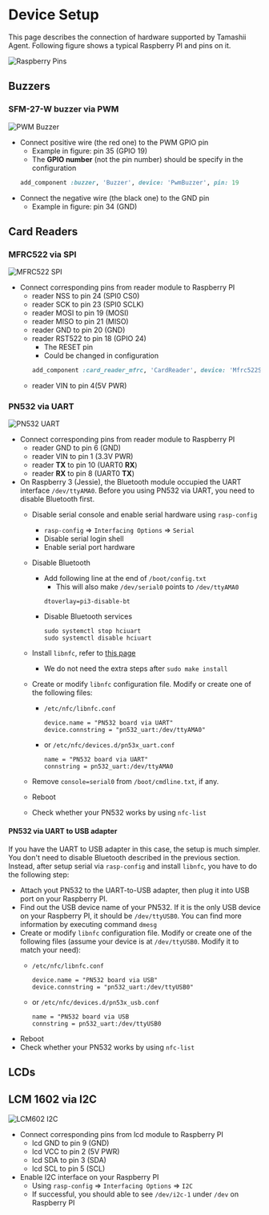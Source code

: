 Device Setup
===

This page describes the connection of hardware supported by Tamashii Agent.
Following figure shows a typical Raspberry PI and pins on it. 

![Raspberry Pins](https://tamashii.io/images/devices/rpi_pins.png)

## Buzzers

### SFM-27-W buzzer via PWM

![PWM Buzzer](https://tamashii.io/images/devices/pwm_buzzer.jpg)

- Connect positive wire (the red one) to the PWM GPIO pin
    - Example in figure: pin 35 (GPIO 19)
    - The **GPIO number** (not the pin number) should be specify in the configuration
    ```ruby
    add_component :buzzer, 'Buzzer', device: 'PwmBuzzer', pin: 19
    ```
- Connect the negative wire (the black one) to the GND pin
    - Example in figure: pin 34 (GND)

## Card Readers

### MFRC522 via SPI

![MFRC522 SPI](https://tamashii.io/images/devices/mfrc522_spi.jpg)
- Connect corresponding pins from reader module to Raspberry PI
    - reader NSS to pin 24 (SPI0 CS0)
    - reader SCK to pin 23 (SPI0 SCLK)
    - reader MOSI to pin 19 (MOSI)
    - reader MISO to pin 21 (MISO)
    - reader GND to pin 20 (GND)
    - reader RST522 to pin 18 (GPIO 24)
        - The RESET pin
        - Could be changed in configuration
        ```ruby
        add_component :card_reader_mfrc, 'CardReader', device: 'Mfrc522Spi', reset_pin: 24
        ```
    - reader VIN to pin 4(5V PWR)

### PN532 via UART

![PN532 UART](https://tamashii.io/images/devices/pn532_uart.jpg)
- Connect corresponding pins from reader module to Raspberry PI
    - reader GND to pin 6 (GND)
    - reader VIN to pin 1 (3.3V PWR)
    - reader **TX** to pin 10 (UART0 **RX**)
    - reader **RX** to pin 8 (UART0 **TX**)
- On Raspberry 3 (Jessie), the Bluetooth module occupied the UART interface `/dev/ttyAMA0`. Before you using PN532 via UART, you need to disable Bluetooth first.
    - Disable serial console and enable serial hardware using `rasp-config`
        - `rasp-config` => `Interfacing Options` => `Serial`
        - Disable serial login shell
        - Enable serial port hardware
    - Disable Bluetooth
        - Add following line at the end of `/boot/config.txt`
            - This will also make `/dev/serial0` points to `/dev/ttyAMA0`
            ```
            dtoverlay=pi3-disable-bt
            ```
        - Disable Bluetooth services
            ```
            sudo systemctl stop hciuart
            sudo systemctl disable hciuart
            ```
    - Install `libnfc`, refer to [this page](https://www.raspberrypi.org/forums/viewtopic.php?t=78966)
        - We do not need the extra steps after `sudo make install`
    - Create or modify `libnfc` configuration file. Modify or create one of the following files:
        - `/etc/nfc/libnfc.conf`
            ```
            device.name = "PN532 board via UART"
            device.connstring = "pn532_uart:/dev/ttyAMA0"
            ``` 
        
        - or `/etc/nfc/devices.d/pn53x_uart.conf`
            ```
            name = "PN532 board via UART"
            connstring = pn532_uart:/dev/ttyAMA0
            ```


        
    - Remove `console=serial0` from `/boot/cmdline.txt`, if any.
    - Reboot
    - Check whether your PN532 works by using `nfc-list`
    
#### PN532 via UART to USB adapter

If you have the UART to USB adapter in this case, the setup is much simpler. You don't need to disable Bluetooth described in the previous section. Instead, after setup serial via `rasp-config` and install `libnfc`, you have to do the following step: 

- Attach yout PN532 to the UART-to-USB adapter, then plug it into USB port on your Raspberry PI. 
- Find out the USB device name of your PN532. If it is the only USB device on your Raspberry PI, it should be `/dev/ttyUSB0`. You can find more information by executing command `dmesg`
- Create or modify `libnfc` configuration file. Modify or create one of the following files (assume your device is at `/dev/ttyUSB0`. Modify it to match your need):
    - `/etc/nfc/libnfc.conf`
        ```
        device.name = "PN532 board via USB"
        device.connstring = "pn532_uart:/dev/ttyUSB0"
        ``` 

    - or `/etc/nfc/devices.d/pn53x_usb.conf`
        ```
        name = "PN532 board via USB
        connstring = pn532_uart:/dev/ttyUSB0
        ```
- Reboot
- Check whether your PN532 works by using `nfc-list`



## LCDs

## LCM 1602 via I2C

![LCM602 I2C](https://tamashii.io/images/devices/lcm1602_i2c.jpg)

- Connect corresponding pins from lcd module to Raspberry PI
    - lcd GND to pin 9 (GND)
    - lcd VCC to pin 2 (5V PWR)
    - lcd SDA to pin 3 (SDA)
    - lcd SCL to pin 5 (SCL)
- Enable I2C interface on your Raspberry PI
    - Using `rasp-config` => `Interfacing Options` => `I2C`
    - If successful, you should able to see `/dev/i2c-1` under `/dev` on Raspberry PI 
